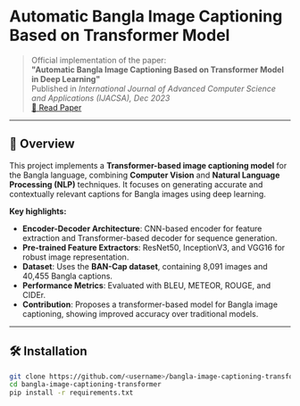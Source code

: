 # Automatic Bangla Image Captioning Based on Transformer Model

> Official implementation of the paper:  
> **"Automatic Bangla Image Captioning Based on Transformer Model in Deep Learning"**  
> Published in *International Journal of Advanced Computer Science and Applications (IJACSA), Dec 2023*  
> [📄 Read Paper](http://dx.doi.org/10.14569/IJACSA.2023.01411113)

---

## 📌 Overview
This project implements a **Transformer-based image captioning model** for the Bangla language, combining **Computer Vision** and **Natural Language Processing (NLP)** techniques. It focuses on generating accurate and contextually relevant captions for Bangla images using deep learning.

**Key highlights:**
- **Encoder-Decoder Architecture**: CNN-based encoder for feature extraction and Transformer-based decoder for sequence generation.  
- **Pre-trained Feature Extractors**: ResNet50, InceptionV3, and VGG16 for robust image representation.  
- **Dataset**: Uses the **BAN-Cap dataset**, containing 8,091 images and 40,455 Bangla captions.  
- **Performance Metrics**: Evaluated with BLEU, METEOR, ROUGE, and CIDEr.  
- **Contribution**: Proposes a transformer-based model for Bangla image captioning, showing improved accuracy over traditional models.

---

## 🛠 Installation

```bash
git clone https://github.com/<username>/bangla-image-captioning-transformer.git
cd bangla-image-captioning-transformer
pip install -r requirements.txt
